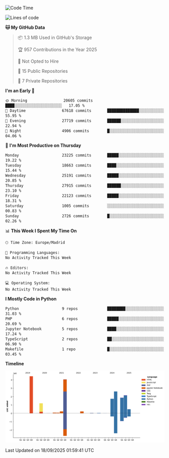 <!--START_SECTION:waka-->
![Code Time](http://img.shields.io/badge/Code%20Time-839%20hrs%2038%20mins-blue)

![Lines of code](https://img.shields.io/badge/From%20Hello%20World%20I%27ve%20Written-19.2%20million%20lines%20of%20code-blue)

**🐱 My GitHub Data** 

> 📦 1.3 MB Used in GitHub's Storage 
 > 
> 🏆 957 Contributions in the Year 2025
 > 
> 🚫 Not Opted to Hire
 > 
> 📜 15 Public Repositories 
 > 
> 🔑 7 Private Repositories 
 > 
**I'm an Early 🐤** 

```text
🌞 Morning                20605 commits       ████░░░░░░░░░░░░░░░░░░░░░   17.05 % 
🌆 Daytime                67618 commits       ██████████████░░░░░░░░░░░   55.95 % 
🌃 Evening                27719 commits       ██████░░░░░░░░░░░░░░░░░░░   22.94 % 
🌙 Night                  4906 commits        █░░░░░░░░░░░░░░░░░░░░░░░░   04.06 % 
```
📅 **I'm Most Productive on Thursday** 

```text
Monday                   23225 commits       █████░░░░░░░░░░░░░░░░░░░░   19.22 % 
Tuesday                  18663 commits       ████░░░░░░░░░░░░░░░░░░░░░   15.44 % 
Wednesday                25191 commits       █████░░░░░░░░░░░░░░░░░░░░   20.85 % 
Thursday                 27915 commits       ██████░░░░░░░░░░░░░░░░░░░   23.10 % 
Friday                   22123 commits       █████░░░░░░░░░░░░░░░░░░░░   18.31 % 
Saturday                 1005 commits        ░░░░░░░░░░░░░░░░░░░░░░░░░   00.83 % 
Sunday                   2726 commits        █░░░░░░░░░░░░░░░░░░░░░░░░   02.26 % 
```


📊 **This Week I Spent My Time On** 

```text
🕑︎ Time Zone: Europe/Madrid

💬 Programming Languages: 
No Activity Tracked This Week

🔥 Editors: 
No Activity Tracked This Week

💻 Operating System: 
No Activity Tracked This Week
```

**I Mostly Code in Python** 

```text
Python                   9 repos             ████████░░░░░░░░░░░░░░░░░   31.03 % 
PHP                      6 repos             █████░░░░░░░░░░░░░░░░░░░░   20.69 % 
Jupyter Notebook         5 repos             ████░░░░░░░░░░░░░░░░░░░░░   17.24 % 
TypeScript               2 repos             ██░░░░░░░░░░░░░░░░░░░░░░░   06.90 % 
Makefile                 1 repo              █░░░░░░░░░░░░░░░░░░░░░░░░   03.45 % 
```



**Timeline**

![Lines of Code chart](https://raw.githubusercontent.com/danisoronellas/danisoronellas/main/assets/bar_graph.png)


 Last Updated on 18/09/2025 01:59:41 UTC
<!--END_SECTION:waka-->
